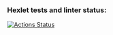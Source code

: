 ### Hexlet tests and linter status:
[![Actions Status](https://github.com/SamIvan-ark/dom-react-redux-project-lvl4/workflows/hexlet-check/badge.svg)](https://github.com/SamIvan-ark/dom-react-redux-project-lvl4/actions)